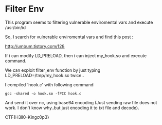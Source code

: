 # Filter Env

This program seems to filtering vulnerable enviromental vars and execute /usr/bin/id

So, I search for vulnerable enviromental vars and find this post :

http://umbum.tistory.com/128

If i can modify LD_PRELOAD, then i can inject my_hook.so and execute command.

We can exploit filter_env function by just typing LD_PRELOAD=/tmp/my_hook.so twice..

I compiled 'hook.c' with following command

```
gcc -shared -o hook.so -fPIC hook.c
```

And send it over nc, using base64 encoding (Just sending raw file does not work. I don't know why..but just encoding it to txt file and decode).

CTF{H3ll0-Kingc0p3}